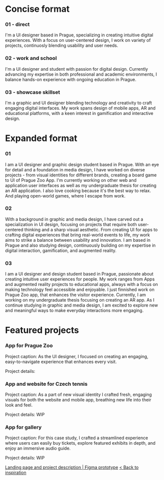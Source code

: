 # Concise format

### 01 - direct
I'm a UI designer based in Prague, specializing in creating intuitive digital experiences. With a focus on user-centered design, I work on variety of projects, continuosly blending usability and user needs. 

### 02 - work and school
I'm a UI designer and student with passion for digital design. Currently advancing my expertise in both professional and academic environments, I balance hands-on experience with ongoing education in Prague.

### 03 - showcase skillset

I'm a graphic and UI designer blending technology and creativity to craft engaging digital interfaces. My work spans design of mobile apps, AR and educational platforms, with a keen interest in gamification and interactive design.


# Expanded format

### 01

I am a UI designer and graphic design student based in Prague. With an eye for detail and a foundation in media design, I have worked on diverse projects - from visual identities for different brands, creating a board game to UI of Prague Zoo App. I'm currently working on other web and application user interfaces as well as my undergraduate thesis for creating an AR application.
I also love cooking because it's the best way to relax. And playing open-world games, where I escape from work.

### 02

With a background in graphic and media design, I have carved out a specialization in UI design, focusing on projects that require both user-centered thinking and a sharp visual aesthetic. From creating UI for apps to crafting digital experiences that bring real-world events to life, my work aims to strike a balance between usability and innovation. I am based in Prague and also studying design, continuously building on my expertise in digital interaction, gamification, and augmented reality.

### 03

I am a UI designer and design student based in Prague, passionate about creating intuitive user experiences for people. My work ranges from Apps and augmented reality projects to educational apps, always with a focus on making technology feel accessible and enjoyable.
I just finnished work on Prague Zoo app, that enhances the visitor experience. Currently, I am working on my undergraduate thesis focusing on creating an AR app. As I continue studying in graphic and media design, I am excited to explore new and meaningful ways to make everyday interactions more engaging.


# Featured projects

### App for Prague Zoo
Project caption:
As the UI designer, I focused on creating an engaging, easy-to-navigate experience that enhances every visit.

Project details:

### App and website for Czech tennis
Project caption:
As a part of new visual identity I crafted fresh, engaging visuals for both the website and mobile app, breathing new life into their look and feel.

Project details:
WIP

### App for gallery
Project caption:
For this case study, I crafted a streamlined experience where users can easily buy tickets, explore featured exhibits in depth, and enjoy an immersive audio guide.

Project details:
WIP


[ Landing page and project description | Figma prototype](https://www.figma.com/proto/DFEWDMyKjJfwbwaumcQDOy/Portfolio?page-id=0%3A1&node-id=23-18&node-type=canvas&viewport=-373%2C-377%2C0.64&t=dMmOXP1FBfqtJkxz-8&scaling=min-zoom&content-scaling=fixed&starting-point-node-id=23%3A18&hide-ui=1)
[< Back to inspiration](Inspo.md)
